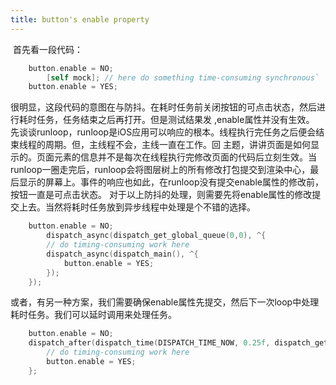 ```yaml
---
title: button's enable property
---
```


​	首先看一段代码：

```objective-c
	button.enable = NO;
		[self mock]; // here do something time-consuming synchronous`
	button.enable = YES;
```

很明显，这段代码的意图在与防抖。在耗时任务前关闭按钮的可点击状态，然后进行耗时任务，任务结束之后再打开。但是测试结果发
,enable属性并没有生效。
	先谈谈runloop，runloop是iOS应用可以响应的根本。线程执行完任务之后便会结束线程的周期。但，主线程不会，主线一直在工作。回
主题，讲讲页面是如何显示的。页面元素的信息并不是每次在线程执行完修改页面的代码后立刻生效。当runloop一圈走完后，runloop会将图层树上的所有修改打包提交到渲染中心，最后显示的屏幕上。事件的响应也如此，在runloop没有提交enable属性的修改前，按钮一直是可点击状态。
	对于以上防抖的处理，则需要先将enable属性的修改提交上去。当然将耗时任务放到异步线程中处理是个不错的选择。

```objective-c
	button.enable = NO;
	    dispatch_async(dispatch_get_global_queue(0,0), ^{
        // do timing-consuming work here
        dispatch_async(dispatch_main(), ^{
        	button.enable = YES;
    	});
    });
```

​	或者，有另一种方案，我们需要确保enable属性先提交，然后下一次loop中处理耗时任务。我们可以延时调用来处理任务。

```objective-c
	button.enable = NO;
	dispatch_after(dispatch_time(DISPATCH_TIME_NOW, 0.25f, dispatch_get_main_queue(), ^{
		// do timing-consuming work here
		button.enable = YES;
	};
```


